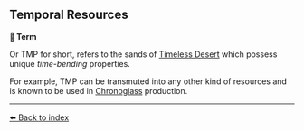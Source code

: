 ## Temporal Resources

**📑 Term**

Or TMP for short, refers to the sands of [Timeless Desert](../refs/timeless_desert.md) which possess unique _time-bending_ properties.

For example, TMP can be transmuted into any other kind of resources and is known to be used in [Chronoglass](../refs/chronoglass.md) production.


----------
[⬅️ Back to index](../refs/#6590_s)